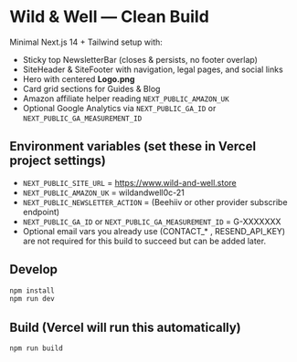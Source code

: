# Wild & Well — Clean Build

Minimal Next.js 14 + Tailwind setup with:
- Sticky top NewsletterBar (closes & persists, no footer overlap)
- SiteHeader & SiteFooter with navigation, legal pages, and social links
- Hero with centered **Logo.png**
- Card grid sections for Guides & Blog
- Amazon affiliate helper reading `NEXT_PUBLIC_AMAZON_UK`
- Optional Google Analytics via `NEXT_PUBLIC_GA_ID` or `NEXT_PUBLIC_GA_MEASUREMENT_ID`

## Environment variables (set these in Vercel project settings)
- `NEXT_PUBLIC_SITE_URL` = https://www.wild-and-well.store
- `NEXT_PUBLIC_AMAZON_UK` = wildandwell0c-21
- `NEXT_PUBLIC_NEWSLETTER_ACTION` = (Beehiiv or other provider subscribe endpoint)
- `NEXT_PUBLIC_GA_ID` or `NEXT_PUBLIC_GA_MEASUREMENT_ID` = G-XXXXXXX
- Optional email vars you already use (CONTACT_* , RESEND_API_KEY) are not required for this build to succeed but can be added later.

## Develop
```bash
npm install
npm run dev
```

## Build (Vercel will run this automatically)
```bash
npm run build
```
